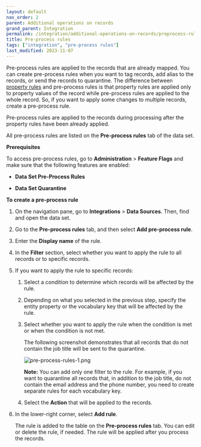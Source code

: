 ```yaml
---
layout: default
nav_order: 2
parent: Additional operations on records
grand_parent: Integration
permalink: /integration/additional-operations-on-records/preprocess-rules
title: Pre-process rules
tags: ["integration", "pre-process rules"]
last_modified: 2023-11-07
---
```


Pre-process rules are applied to the records that are already mapped. You can create pre-process rules when you want to tag records, add alias to the records, or send the records to quarantine. The difference between [property rules](/integration/additional-operations-on-records/property-rules) and pre-process rules is that property rules are applied only to property values of the record while pre-process rules are applied to the whole record. So, if you want to apply some changes to multiple records, create a pre-process rule.

Pre-process rules are applied to the records during processing after the property rules have been already applied.

All pre-process rules are listed on the **Pre-process rules** tab of the data set.

**Prerequisites**

To access pre-process rules, go to **Administration** > **Feature Flags** and make sure that the following features are enabled:

- **Data Set Pre-Process Rules**

- **Data Set Quarantine**

**To create a pre-process rule**

1. On the navigation pane, go to **Integrations** > **Data Sources**. Then, find and open the data set.

1. Go to the **Pre-process rules** tab, and then select **Add pre-process rule**.

1. Enter the **Display name** of the rule.

1. In the **Filter** section, select whether you want to apply the rule to all records or to specific records.

1. If you want to apply the rule to specific records:

    1. Select a condition to determine which records will be affected by the rule.

    1. Depending on what you selected in the previous step, specify the entity property or the vocabulary key that will be affected by the rule.

    1. Select whether you want to apply the rule when the condition is met or when the condition is not met.

        The following screenshot demonstrates that all records that do not contain the job title will be sent to the quarantine.

        ![pre-process-rules-1.png](../../assets/images/integration/additional-operations/pre-process-rules-1.png)

        **Note:** You can add only one filter to the rule. For example, if you want to quarantine all records that, in addition to the job title, do not contain the email address and the phone number, you need to create separate rules for each vocabulary key.

    1. Select the **Action** that will be applied to the records.

1. In the lower-right corner, select **Add rule**.

    The rule is added to the table on the **Pre-process rules** tab. You can edit or delete the rule, if needed. The rule will be applied after you process the records.